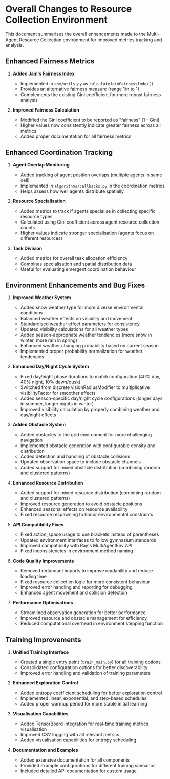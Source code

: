 # Overall Changes to Resource Collection Environment

This document summarises the overall enhancements made to the Multi-Agent Resource Collection environment for improved metrics tracking and analysis.

## Enhanced Fairness Metrics

1. **Added Jain's Fairness Index**
   - Implemented in `env/utils.py` as `calculateJainFairnessIndex()`
   - Provides an alternative fairness measure (range 1/n to 1)
   - Complements the existing Gini coefficient for more robust fairness analysis

2. **Improved Fairness Calculation**
   - Modified the Gini coefficient to be reported as "fairness" (1 - Gini)
   - Higher values now consistently indicate greater fairness across all metrics
   - Added proper documentation for all fairness metrics

## Enhanced Coordination Tracking

1. **Agent Overlap Monitoring**
   - Added tracking of agent position overlaps (multiple agents in same cell)
   - Implemented in `algorithms/callbacks.py` in the coordination metrics
   - Helps assess how well agents distribute spatially

2. **Resource Specialisation**
   - Added metrics to track if agents specialise in collecting specific resource types
   - Calculated using Gini coefficient across agent resource collection counts
   - Higher values indicate stronger specialisation (agents focus on different resources)

3. **Task Division**
   - Added metrics for overall task allocation efficiency
   - Combines specialisation and spatial distribution data
   - Useful for evaluating emergent coordination behaviour

## Environment Enhancements and Bug Fixes

1. **Improved Weather System**
   - Added snow weather type for more diverse environmental conditions
   - Balanced weather effects on visibility and movement
   - Standardised weather effect parameters for consistency
   - Updated visibility calculations for all weather types
   - Added season-appropriate weather tendencies (more snow in winter, more rain in spring)
   - Enhanced weather changing probability based on current season
   - Implemented proper probability normalization for weather tendencies

2. **Enhanced Day/Night Cycle System**
   - Fixed day/night phase durations to match configuration (40% day, 40% night, 10% dawn/dusk)
   - Switched from discrete visionRadiusModifier to multiplicative visibilityFactor for smoother effects
   - Added season-specific day/night cycle configurations (longer days in summer, longer nights in winter)
   - Improved visibility calculation by properly combining weather and day/night effects

3. **Added Obstacle System**
   - Added obstacles to the grid environment for more challenging navigation
   - Implemented obstacle generation with configurable density and distribution
   - Added detection and handling of obstacle collisions
   - Updated observation space to include obstacle channels
   - Added support for mixed obstacle distribution (combining random and clustered patterns)

4. **Enhanced Resource Distribution**
   - Added support for mixed resource distribution (combining random and clustered patterns)
   - Improved resource generation to avoid obstacle positions
   - Enhanced seasonal effects on resource availability
   - Fixed resource respawning to honor environmental constraints

5. **API Compatibility Fixes**
   - Fixed action_space usage to use brackets instead of parentheses
   - Updated environment interfaces to follow gymnasium standards
   - Improved compatibility with Ray's MultiAgentEnv API
   - Fixed inconsistencies in environment method naming

6. **Code Quality Improvements**
   - Removed redundant imports to improve readability and reduce loading time
   - Fixed resource collection logic for more consistent behaviour
   - Improved error handling and reporting for debugging
   - Enhanced agent movement and collision detection

7. **Performance Optimisations**
   - Streamlined observation generation for better performance
   - Improved resource and obstacle management for efficiency
   - Reduced computational overhead in environment stepping function

## Training Improvements

1. **Unified Training Interface**
   - Created a single entry point (`train_main.py`) for all training options
   - Consolidated configuration options for better discoverability
   - Improved error handling and validation of training parameters

2. **Enhanced Exploration Control**
   - Added entropy coefficient scheduling for better exploration control
   - Implemented linear, exponential, and step-based schedules
   - Added proper warmup period for more stable initial learning

3. **Visualisation Capabilities**
   - Added TensorBoard integration for real-time training metrics visualisation
   - Improved CSV logging with all relevant metrics
   - Added visualisation capabilities for entropy scheduling

4. **Documentation and Examples**
   - Added extensive documentation for all components
   - Provided example configurations for different training scenarios
   - Included detailed API documentation for custom usage